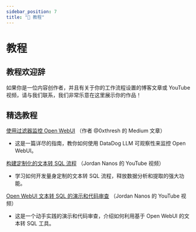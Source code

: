 ```yaml
---
sidebar_position: 7
title: "📖 教程"
---
```


# 教程

## 教程欢迎辞

如果你是一位内容创作者，并且有关于你的工作流程设置的博客文章或 YouTube 视频，请与我们联系，我们非常乐意在这里展示你的作品！

## 精选教程

[使用过滤器监控 Open WebUI](https://medium.com/@0xthresh/monitor-open-webui-with-datadog-llm-observability-620ef3a598c6) （作者 @0xthresh 的 Medium 文章）

- 这是一篇详尽的指南，教你如何使用 DataDog LLM 可观察性来监控 Open WebUI。

[构建定制化的文本转 SQL 流程](https://www.youtube.com/watch?v=y7frgUWrcT4) （Jordan Nanos 的 YouTube 视频）

- 学习如何开发量身定制的文本转 SQL 流程，释放数据分析和提取的强大功能。

[Open WebUI 文本转 SQL 的演示和代码审查](https://www.youtube.com/watch?v=iLVyEgxGbg4) （Jordan Nanos 的 YouTube 视频）

- 这是一个动手实践的演示和代码审查，介绍如何利用基于 Open WebUI 的文本转 SQL 工具。 
